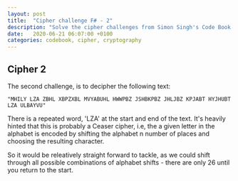 ```yaml
---
layout: post
title:  "Cipher challenge F# - 2"
description: "Solve the cipher challenges from Simon Singh's Code Book."
date:   2020-06-21 06:07:00 +0100
categories: codebook, cipher, cryptography
---
```

## Cipher 2

The second challenge, is to decipher the following text:

```
"MHILY LZA ZBHL XBPZXBL MVYABUHL HWWPBZ JSHBKPBZ JHLJBZ KPJABT HYJHUBT LZA ULBAYVU"
```

There is a repeated word, 'LZA' at the start and end of the text.  It's heavily hinted that this is probably a Ceaser cipher, i.e, the a given letter in the alphabet is encoded by shifting the alphabet n number of places and choosing the resulting character.

So it would be releatively straight forward to tackle, as we could shift through all possible combinations of alphabet shifts - there are only 26 until you return to the start.



